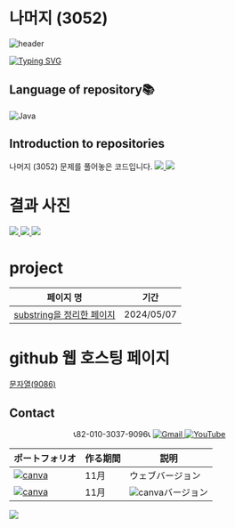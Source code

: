 # 나머지 (3052)
![header](https://capsule-render.vercel.app/api?type=egg&color=gradient&height=300&section=header&text=welcome%2&fontSize=50&desc=백준%20나머지%20(3052)%20문제)

[![Typing SVG](https://readme-typing-svg.demolab.com?font=Fira+Code&pause=1000&color=93BDF7&background=203AFF00&random=false&width=435&lines=My+name+is+kimganghyeon)](https://git.io/typing-svg)

## Language of repository📚
![Java](https://img.shields.io/badge/Java-007396?style=flat-square&logo=java&logoColor=white)

## Introduction to repositories 
나머지 (3052) 문제를 풀어놓은 코드입니다. 
   <a href="https://www.acmicpc.net/problem/3052">
      <img src ="https://github.com/do04200611/Baekjoon/assets/74278578/cc54f5ad-172c-4368-87eb-799b1d326cae">
      <img src ="https://github.com/do04200611/Baekjoon/assets/74278578/db5f6803-f7cd-4ecd-9a0a-7b278493514c">
  </a>

# 결과 사진 <br>
 <a href="https://github.com/do04200611/Baekjoon/blob/main/%EB%AC%B8%EC%9E%90%EC%97%B4(9086)/Main.java">
    <img src ="https://github.com/do04200611/Baekjoon/assets/74278578/f6ab97e9-0c9c-47da-8f60-92f230e3e9a6">
   <img src ="https://github.com/do04200611/Baekjoon/assets/74278578/9612ef07-c8b1-4ec9-87ce-30bf8b3cb5f2">
   <img src ="https://github.com/do04200611/Baekjoon/assets/74278578/d524e90d-91ff-4d7d-bd94-c5f5f0cf3546">
 </a>

 # project

  | 페이지 명                                                                                |  기간         |
  |-----------------------------------------------------------------------------------------|---------------|
  |[substring을 정리한 페이지](https://kim-kang-hyun.tistory.com/29) |2024/05/07|


# github 웹 호스팅 페이지
<a href="https://do04200611.github.io/Baekjoon/%EB%AC%B8%EC%9E%90%EC%97%B4(9086)/index.html">문자열(9086)</a><br>
## Contact 



<p align="center">
  📞82-010-3037-9096📞
  <a href="mailto:a01030379096@gmail.com">
    <img src="https://img.shields.io/badge/-Gmail-red?style=for-the-badge&logo=Gmail" alt="Gmail">
  </a>
  <a href="https://www.youtube.com/channel/UC484ZJMavtoPOI4ey-HFdCA">
   <img src="https://img.shields.io/badge/-YouTube-red?style=for-the-badge&logo=youtube"  alt="YouTube">
 </a> <br>
 
  | ポートフォリオ           |  作る期間     |            説明  |
  |------------------------|---------------|----------------------------------------------|
  |<a href="https://kimganghyeon.my.canva.site/kimganghyeon"><img src="https://img.shields.io/badge/canva-purple?style=for-the-badge&logo=canva" alt="canva"></a>|11月|ウェブバージョン|
  |<a href="https://www.canva.com/design/DAFzY5opUiA/Ge33dSKE16cErBaDJDp-BA/edit"><img src="https://img.shields.io/badge/canva-purple?style=for-the-badge&logo=canva" alt="canva"></a>|11月|<img src="https://img.shields.io/badge/canva-purple?style=for-the-badge&logo=canva" alt="canva">バージョン|
</p>
<img src="https://capsule-render.vercel.app/api?type=egg&color=gradient&height=100&text=Thank%20you%20for%20watching.&section=footer" />
